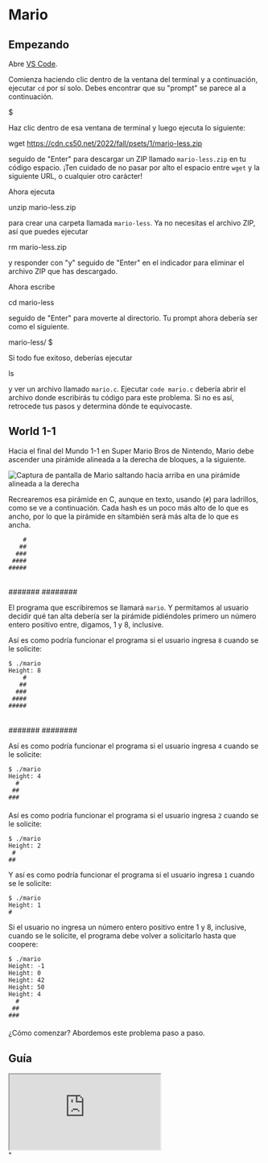 # Mario

## Empezando

Abre [VS Code](https://code.cs50.io/).

Comienza haciendo clic dentro de la ventana del terminal y a continuación, ejecutar `cd` por sí solo. Debes encontrar que su "prompt" se parece al a continuación.

   $

Haz clic dentro de esa ventana de terminal y luego ejecuta lo siguiente:

   wget https://cdn.cs50.net/2022/fall/psets/1/mario-less.zip

seguido de "Enter" para descargar un ZIP llamado `mario-less.zip` en tu código espacio. ¡Ten cuidado de no pasar por alto el espacio entre `wget` y la siguiente URL, o cualquier otro carácter!

Ahora ejecuta

   unzip mario-less.zip

para crear una carpeta llamada `mario-less`. Ya no necesitas el archivo ZIP, así que puedes ejecutar

  rm mario-less.zip

y responder con "y" seguido de "Enter" en el indicador para eliminar el archivo ZIP que has descargado.

Ahora escribe

   cd mario-less

seguido de "Enter" para moverte al directorio. Tu prompt ahora debería ser como el siguiente.

  mario-less/ $

Si todo fue exitoso, deberías ejecutar

  ls

y ver un archivo llamado `mario.c`. Ejecutar `code mario.c` debería abrir el archivo donde escribirás tu código para este problema. Si no es así, retrocede tus pasos y determina dónde te equivocaste.

## World 1-1

Hacia el final del Mundo 1-1 en Super Mario Bros de Nintendo, Mario debe ascender una pirámide alineada a la derecha de bloques, a la siguiente.

![Captura de pantalla de Mario saltando hacia arriba en una pirámide alineada a la derecha](https://cs50.harvard.edu/x/2023/psets/1/mario/less/pyramid.png)

Recrearemos esa pirámide en C, aunque en texto, usando (`#`) para ladrillos, como se ve a continuación. Cada hash es un poco más alto de lo que es ancho, por lo que la pirámide en sí ​​también será más alta de lo que es ancha.

        #
       ##
      ###
     ####
    #####
   ######
  #######
 ########

El programa que escribiremos se llamará `mario`. Y permitamos al usuario decidir qué tan alta debería ser la pirámide pidiéndoles primero un número entero positivo entre, digamos, 1 y 8, inclusive.

Así es como podría funcionar el programa si el usuario ingresa `8` cuando se le solicite:

    $ ./mario
    Height: 8
        #
       ##
      ###
     ####
    #####
   ######
  #######
 ########

Así es como podría funcionar el programa si el usuario ingresa `4` cuando se le solicite:

    $ ./mario
    Height: 4
      #
     ##
    ###
   ####

Así es como podría funcionar el programa si el usuario ingresa `2` cuando se le solicite:

    $ ./mario
    Height: 2
     #
    ##

Y así es como podría funcionar el programa si el usuario ingresa `1` cuando se le solicite:

    $ ./mario
    Height: 1
    #

Si el usuario no ingresa un número entero positivo entre 1 y 8, inclusive, cuando se le solicite, el programa debe volver a solicitarlo hasta que coopere:

    $ ./mario
    Height: -1
    Height: 0
    Height: 42
    Height: 50
    Height: 4
      #
     ##
    ###
   ####

¿Cómo comenzar? Abordemos este problema paso a paso.

## Guía

 <div class="ratio ratio-16x9" data-video=""><iframe allow="accelerometer; autoplay; encrypted-media; gyroscope; picture-in-picture" allowfullscreen="" class="border" data-video="" src="https://www.youtube.com/embed/NAs4FIWkJ4s?modestbranding=0&amp;rel=0&amp;showinfo=0"></iframe></div> "